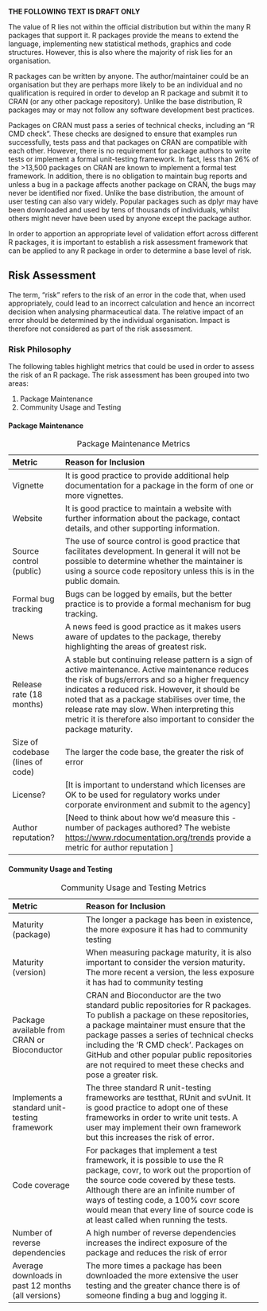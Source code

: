 **THE FOLLOWING TEXT IS DRAFT ONLY**

The value of R lies not within the official distribution but within the
many R packages that support it. R packages provide the means to extend
the language, implementing new statistical methods, graphics and code
structures. However, this is also where the majority of risk lies for an
organisation.

R packages can be written by anyone. The author/maintainer could be an
organisation but they are perhaps more likely to be an individual and no
qualification is required in order to develop an R package and submit it
to CRAN (or any other package repository). Unlike the base distribution,
R packages may or may not follow any software development best
practices.

Packages on CRAN must pass a series of technical checks, including an “R
CMD check”. These checks are designed to ensure that examples run
successfully, tests pass and that packages on CRAN are compatible with
each other. However, there is no requirement for package authors to
write tests or implement a formal unit-testing framework. In fact, less
than 26% of the &gt;13,500 packages on CRAN are known to implement a
formal test framework. In addition, there is no obligation to maintain
bug reports and unless a bug in a package affects another package on
CRAN, the bugs may never be identified nor fixed. Unlike the base
distribution, the amount of user testing can also vary widely. Popular
packages such as dplyr may have been downloaded and used by tens of
thousands of individuals, whilst others might never have been used by
anyone except the package author.

In order to apportion an appropriate level of validation effort across
different R packages, it is important to establish a risk assessment
framework that can be applied to any R package in order to determine a
base level of risk.

Risk Assessment
---------------

The term, “risk” refers to the risk of an error in the code that, when
used appropriately, could lead to an incorrect calculation and hence an
incorrect decision when analysing pharmaceutical data. The relative
impact of an error should be determined by the individual organisation.
Impact is therefore not considered as part of the risk assessment.

### Risk Philosophy

The following tables highlight metrics that could be used in order to
assess the risk of an R package. The risk assessment has been grouped
into two areas:

1.  Package Maintenance
2.  Community Usage and Testing

#### Package Maintenance

<table>
<caption>Package Maintenance Metrics</caption>
<thead>
<tr class="header">
<th style="text-align: left;">Metric</th>
<th style="text-align: left;">Reason for Inclusion</th>
</tr>
</thead>
<tbody>
<tr class="odd">
<td style="text-align: left;">Vignette</td>
<td style="text-align: left;">It is good practice to provide additional help documentation for a package in the form of one or more vignettes.</td>
</tr>
<tr class="even">
<td style="text-align: left;">Website</td>
<td style="text-align: left;">It is good practice to maintain a website with further information about the package, contact details, and other supporting information.</td>
</tr>
<tr class="odd">
<td style="text-align: left;">Source control (public)</td>
<td style="text-align: left;">The use of source control is good practice that facilitates development. In general it will not be possible to determine whether the maintainer is using a source code repository unless this is in the public domain.</td>
</tr>
<tr class="even">
<td style="text-align: left;">Formal bug tracking</td>
<td style="text-align: left;">Bugs can be logged by emails, but the better practice is to provide a formal mechanism for bug tracking.</td>
</tr>
<tr class="odd">
<td style="text-align: left;">News</td>
<td style="text-align: left;">A news feed is good practice as it makes users aware of updates to the package, thereby highlighting the areas of greatest risk.</td>
</tr>
<tr class="even">
<td style="text-align: left;">Release rate (18 months)</td>
<td style="text-align: left;">A stable but continuing release pattern is a sign of active maintenance. Active maintenance reduces the risk of bugs/errors and so a higher frequency indicates a reduced risk. However, it should be noted that as a package stabilises over time, the release rate may slow. When interpreting this metric it is therefore also important to consider the package maturity.</td>
</tr>
<tr class="odd">
<td style="text-align: left;">Size of codebase (lines of code)</td>
<td style="text-align: left;">The larger the code base, the greater the risk of error</td>
</tr>
<tr class="even">
<td style="text-align: left;">License?</td>
<td style="text-align: left;">[It is important to understand which licenses are OK to be used for regulatory works under corporate environment and submit to the agency]</td>
</tr>
<tr class="odd">
<td style="text-align: left;">Author reputation?</td>
<td style="text-align: left;">[Need to think about how we’d measure this - number of packages authored? The webiste <a href="https://www.rdocumentation.org/trends" class="uri">https://www.rdocumentation.org/trends</a> provide a metric for author reputation ]</td>
</tr>
</tbody>
</table>

#### Community Usage and Testing

<table>
<caption>Community Usage and Testing Metrics</caption>
<thead>
<tr class="header">
<th style="text-align: left;">Metric</th>
<th style="text-align: left;">Reason for Inclusion</th>
</tr>
</thead>
<tbody>
<tr class="odd">
<td style="text-align: left;">Maturity (package)</td>
<td style="text-align: left;">The longer a package has been in existence, the more exposure it has had to community testing</td>
</tr>
<tr class="even">
<td style="text-align: left;">Maturity (version)</td>
<td style="text-align: left;">When measuring package maturity, it is also important to consider the version maturity. The more recent a version, the less exposure it has had to community testing</td>
</tr>
<tr class="odd">
<td style="text-align: left;">Package available from CRAN or Bioconductor</td>
<td style="text-align: left;">CRAN and Bioconductor are the two standard public repositories for R packages. To publish a package on these repositories, a package maintainer must ensure that the package passes a series of technical checks including the ‘R CMD check’. Packages on GitHub and other popular public repositories are not required to meet these checks and pose a greater risk.</td>
</tr>
<tr class="even">
<td style="text-align: left;">Implements a standard unit-testing framework</td>
<td style="text-align: left;">The three standard R unit-testing frameworks are testthat, RUnit and svUnit. It is good practice to adopt one of these frameworks in order to write unit tests. A user may implement their own framework but this increases the risk of error.</td>
</tr>
<tr class="odd">
<td style="text-align: left;">Code coverage</td>
<td style="text-align: left;">For packages that implement a test framework, it is possible to use the R package, covr, to work out the proportion of the source code covered by these tests. Although there are an infinite number of ways of testing code, a 100% covr score would mean that every line of source code is at least called when running the tests.</td>
</tr>
<tr class="even">
<td style="text-align: left;">Number of reverse dependencies</td>
<td style="text-align: left;">A high number of reverse dependencies increases the indirect exposure of the package and reduces the risk of error</td>
</tr>
<tr class="odd">
<td style="text-align: left;">Average downloads in past 12 months (all versions)</td>
<td style="text-align: left;">The more times a package has been downloaded the more extensive the user testing and the greater chance there is of someone finding a bug and logging it.</td>
</tr>
</tbody>
</table>
